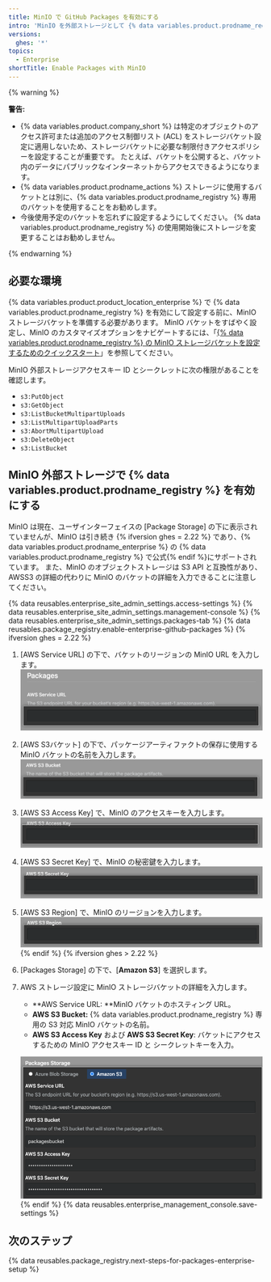 ```yaml
---
title: MinIO で GitHub Packages を有効にする
intro: 'MinIO を外部ストレージとして {% data variables.product.prodname_registry %} を設定します。'
versions:
  ghes: '*'
topics:
  - Enterprise
shortTitle: Enable Packages with MinIO
---
```


{% warning %}

**警告:**
- {% data variables.product.company_short %} は特定のオブジェクトのアクセス許可または追加のアクセス制御リスト (ACL) をストレージバケット設定に適用しないため、ストレージバケットに必要な制限付きアクセスポリシーを設定することが重要です。 たとえば、バケットを公開すると、バケット内のデータにパブリックなインターネットからアクセスできるようになります。
- {% data variables.product.prodname_actions %} ストレージに使用するバケットとは別に、{% data variables.product.prodname_registry %} 専用のバケットを使用することをお勧めします。
- 今後使用予定のバケットを忘れずに設定するようにしてください。 {% data variables.product.prodname_registry %} の使用開始後にストレージを変更することはお勧めしません。

{% endwarning %}
## 必要な環境
{% data variables.product.product_location_enterprise %} で {% data variables.product.prodname_registry %} を有効にして設定する前に、MinIO ストレージバケットを準備する必要があります。 MinIO バケットをすばやく設定し、MinIO のカスタマイズオプションをナビゲートするには、「[{% data variables.product.prodname_registry %} の MinIO ストレージバケットを設定するためのクイックスタート](/admin/packages/quickstart-for-configuring-your-minio-storage-bucket-for-github-packages)」を参照してください。

MinIO 外部ストレージアクセスキー ID とシークレットに次の権限があることを確認します。
  - `s3:PutObject`
  - `s3:GetObject`
  - `s3:ListBucketMultipartUploads`
  - `s3:ListMultipartUploadParts`
  - `s3:AbortMultipartUpload`
  - `s3:DeleteObject`
  - `s3:ListBucket`

## MinIO 外部ストレージで {% data variables.product.prodname_registry %} を有効にする

MinIO は現在、ユーザインターフェイスの [Package Storage] の下に表示されていませんが、MinIO は引き続き {% ifversion ghes = 2.22 %} であり、{% data variables.product.prodname_enterprise %} の {% data variables.product.prodname_registry %} で公式{% endif %}にサポートされています。 また、MinIO のオブジェクトストレージは S3 API と互換性があり、AWSS3 の詳細の代わりに MinIO のバケットの詳細を入力できることに注意してください。

{% data reusables.enterprise_site_admin_settings.access-settings %}
{% data reusables.enterprise_site_admin_settings.management-console %}
{% data reusables.enterprise_site_admin_settings.packages-tab %}
{% data reusables.package_registry.enable-enterprise-github-packages %}
{% ifversion ghes = 2.22 %}
1. [AWS Service URL] の下で、バケットのリージョンの MinIO URL を入力します。 ![[AWS Service URL] フィールド](/assets/images/enterprise/site-admin-settings/storage-service-url.png)
1. [AWS S3バケット] の下で、パッケージアーティファクトの保存に使用する MinIO バケットの名前を入力します。 ![[AWS S3 Bucket] フィールド](/assets/images/enterprise/site-admin-settings/aws-s3-bucket.png)
1. [AWS S3 Access Key] で、MinIO のアクセスキーを入力します。 ![[AWS S3 Access Key] フィールド](/assets/images/enterprise/site-admin-settings/aws-s3-access-key.png)
1. [AWS S3 Secret Key] で、MinIO の秘密鍵を入力します。 ![[AWS S3 Secret Key] フィールド](/assets/images/enterprise/site-admin-settings/aws-s3-secret-key.png)
1. [AWS S3 Region] で、MinIO のリージョンを入力します。 ![[AWS S3 Region] フィールド](/assets/images/enterprise/site-admin-settings/aws-s3-region.png)
{% endif %}
{% ifversion ghes > 2.22 %}
1. [Packages Storage] の下で、[**Amazon S3**] を選択します。
1. AWS ストレージ設定に MinIO ストレージバケットの詳細を入力します。
    - **AWS Service URL: **MinIO バケットのホスティング URL。
    - **AWS S3 Bucket:** {% data variables.product.prodname_registry %} 専用の S3 対応 MinIO バケットの名前。
    - **AWS S3 Access Key** および **AWS S3 Secret Key**: バケットにアクセスするための MinIO アクセスキー ID と シークレットキーを入力。

    ![S3 AWS バケットの詳細入力ボックス](/assets/images/help/package-registry/s3-aws-storage-bucket-details.png)
{% endif %}
{% data reusables.enterprise_management_console.save-settings %}

## 次のステップ

{% data reusables.package_registry.next-steps-for-packages-enterprise-setup %}
